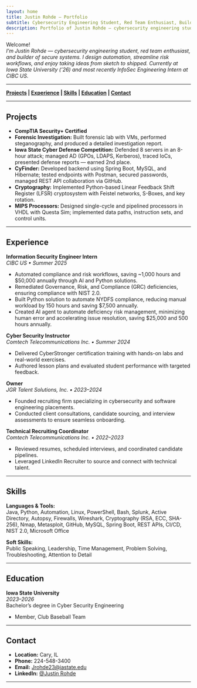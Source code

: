 ```yaml
---
layout: home
title: Justin Rohde — Portfolio
subtitle: Cybersecurity Engineering Student, Red Team Enthusiast, Builder of Systems & Tools
description: Portfolio of Justin Rohde — cybersecurity engineering student, red teaming enthusiast, builder of systems & tools.
---
```


Welcome!  
_I’m Justin Rohde — cybersecurity engineering student, red team enthusiast, and builder of secure systems. I design automation, streamline risk workflows, and enjoy taking ideas from sketch to shipped. Currently at Iowa State University (’26) and most recently InfoSec Engineering Intern at CIBC US._

---

**[Projects](#projects) | [Experience](#experience) | [Skills](#skills) | [Education](#education) | [Contact](#contact)**

---

## Projects

- **CompTIA Security+ Certified**
- **Forensic Investigation:** Built forensic lab with VMs, performed steganography, and produced a detailed investigation report.
- **Iowa State Cyber Defense Competition:** Defended 8 servers in an 8-hour attack; managed AD (GPOs, LDAPS, Kerberos), traced IoCs, presented defense reports — earned 2nd place.
- **CyFinder:** Developed backend using Spring Boot, MySQL, and Hibernate; tested endpoints with Postman, secured passwords, managed REST API collaboration via GitHub.
- **Cryptography:** Implemented Python-based Linear Feedback Shift Register (LFSR) cryptosystem with Feistel networks, S-Boxes, and key rotation.
- **MIPS Processors:** Designed single-cycle and pipelined processors in VHDL with Questa Sim; implemented data paths, instruction sets, and control units.

---

## Experience

**Information Security Engineer Intern**  
_CIBC US • Summer 2025_  
- Automated compliance and risk workflows, saving ~1,000 hours and $50,000 annually through AI and Python solutions.
- Remediated Governance, Risk, and Compliance (GRC) deficiencies, ensuring compliance with NIST 2.0.
- Built Python solution to automate NYDFS compliance, reducing manual workload by 150 hours and saving $7,500 annually.
- Created AI agent to automate deficiency risk management, minimizing human error and accelerating issue resolution, saving $25,000 and 500 hours annually.

**Cyber Security Instructor**  
_Comtech Telecommunications Inc. • Summer 2024_  
- Delivered CyberStronger certification training with hands-on labs and real-world exercises.
- Authored lesson plans and evaluated student performance with targeted feedback.

**Owner**  
_JGR Talent Solutions, Inc. • 2023–2024_  
- Founded recruiting firm specializing in cybersecurity and software engineering placements.
- Conducted client consultations, candidate sourcing, and interview assessments to ensure seamless onboarding.

**Technical Recruiting Coordinator**  
_Comtech Telecommunications Inc. • 2022–2023_  
- Reviewed resumes, scheduled interviews, and coordinated candidate pipelines.
- Leveraged LinkedIn Recruiter to source and connect with technical talent.

---

## Skills

**Languages & Tools:**  
Java, Python, Automation, Linux, PowerShell, Bash, Splunk, Active Directory, Autopsy, Firewalls, Wireshark, Cryptography (RSA, ECC, SHA-256), Nmap, Metasploit, GitHub, MySQL, Spring Boot, REST APIs, CI/CD, NIST 2.0, Microsoft Office

**Soft Skills:**  
Public Speaking, Leadership, Time Management, Problem Solving, Troubleshooting, Attention to Detail

---

## Education

**Iowa State University**  
_2023–2026_  
Bachelor’s degree in Cyber Security Engineering  
- Member, Club Baseball Team

---

## Contact

- **Location:** Cary, IL
- **Phone:** 224-548-3400
- **Email:** [Jrohde23@iastate.edu](mailto:Jrohde23@iastate.edu)
- **LinkedIn:** [@Justin Rohde](https://www.linkedin.com/in/justin-rohde-150703228/)

---
